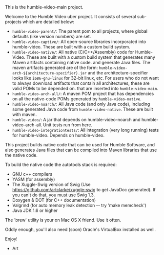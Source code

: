 This is the humble-video-main project. 

Welcome to the Humble Video uber project. It consists of several sub-projects which are detailed below:

* `humble-video-parent/`: The parent pom to all projects, where global defaults (like version numbers) are set.
* `humble-video-captive/`: All open-source libraries incorporated into humble-video. These are built with a custom build system.
* `humble-video-native/`: All native (C/C++/Assembly) code for Humble-Video. These are built with a custom build system that generates
     many Maven artifacts containing native code. and generate Java files. The maven artifacts generated are of the form:
     `humble-video-arch-${architecture-specifier}.jar` and the architecture-specifier looks like `i686-gnu-linux` for 32-bit linux, etc.
     For users who do not want to always download artifacts that contain all architectures, these are valid POMs to be depended on.
  that are inserted into `humble-video-main`.
* `humble-video-arch-all/`: A maven POM project that has dependencies on all the native-code POMs generated by `humble-video-native`.
* `humble-video-noarch/`: All Java code (and only Java code), including some generated Java code from `humble-video-native`.
     These are built with maven. 
* `humble-video/`: A jar that depends on humble-video-noarch and humble-video-arch-all. Unit tests run from here.
* `humble-video-integrationtests/`: All integration (very long running) tests for humble-video. Depends on humble-video.


This project builds native code that can be used for Humble Software, and
also generates Java files that can be compiled into Maven libraries
that use the native code.

To build the native code the autotools stack is required:

* GNU c++ compilers
* YASM (for assembly)
* The Xuggle-Swig version of Swig (Use https://github.com/artclarke/xuggle-swig to get JavaDoc generated). If you can't do that, you must use Swig 1.3.
* Doxygen & DOT (for C++ documentation)
* Valgrind (for auto memory leak detection -- try 'make memcheck')
* Java JDK 1.6 or higher

The 'brew' utility is your on Mac OS X friend. Use it often.

Oddly enough, you'll also need (soon) Oracle's VirtualBox installed as well.

Enjoy!

- Art
